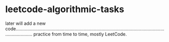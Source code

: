 # leetcode-algorithmic-tasks

later will add a new code.........................................................................................................................................
practice from time to time,
mostly LeetCode.


